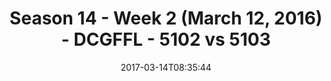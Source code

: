 ---
title: Season 14 - Week 2 (March 12, 2016) - DCGFFL - 5102 vs 5103
teams_score:
- team: 5102
  score: 37
- team: 5103
  score: 13
mvp: Jason Clevenger, Brandon Benjamin
game-ball: Caitlin Lukacs, Mike Moerschbaecher
season: 14
week: 2
date: '2017-03-14T08:35:44'
pageid: season-14-week-2-march-12-2016-5102-vs-5103
---